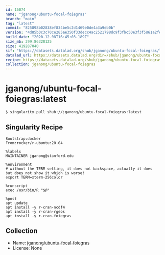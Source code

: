 ```yaml
---
id: 15074
name: "jganong/ubuntu-focal-foiegras"
branch: "main"
tag: "latest"
commit: "825898b02838ef834be5c2d1469e0de4a3a9eb0b"
version: "4d85b3c3c70ce285ae350f33decc4ac2521798dc9f3fbc50e3f3f5861a2fdaaa"
build_date: "2020-12-08T16:45:03.189Z"
size_mb: 399.86328125
size: 419287040
sif: "https://datasets.datalad.org/shub/jganong/ubuntu-focal-foiegras/latest/2020-12-08-825898b0-4d85b3c3/4d85b3c3c70ce285ae350f33decc4ac2521798dc9f3fbc50e3f3f5861a2fdaaa.sif"
datalad_url: https://datasets.datalad.org?dir=/shub/jganong/ubuntu-focal-foiegras/latest/2020-12-08-825898b0-4d85b3c3/
recipe: https://datasets.datalad.org/shub/jganong/ubuntu-focal-foiegras/latest/2020-12-08-825898b0-4d85b3c3/Singularity
collection: jganong/ubuntu-focal-foiegras
---
```


# jganong/ubuntu-focal-foiegras:latest

```bash
$ singularity pull shub://jganong/ubuntu-focal-foiegras:latest
```

## Singularity Recipe

```singularity
Bootstrap:docker  
From:rocker/r-ubuntu:20.04

%labels
MAINTAINER jganong@stanford.edu

%environment
# without the TERM setting, it does not backspace, actually it does but does not show it which is worse!
export TERM=xterm-256color

%runscript
exec /usr/bin/R "$@"  

%post  
apt update
apt install -y r-cran-ncdf4
apt install -y r-cran-rgeos
apt install -y r-cran-foiegras
```

## Collection

 - Name: [jganong/ubuntu-focal-foiegras](https://github.com/jganong/ubuntu-focal-foiegras)
 - License: None

